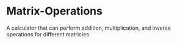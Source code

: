 # Matrix-Operations
A calculator that can perform addition, multiplication, and inverse operations for different matricies
